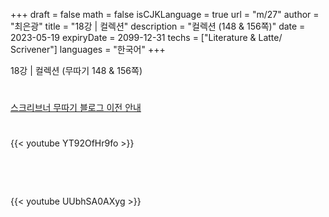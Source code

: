 +++
draft = false
math = false
isCJKLanguage = true
url = "m/27"
author = "최은광"
title = "18강 | 컬렉션"
description = "컬렉션 (148 & 156쪽)"
date = 2023-05-19
expiryDate = 2099-12-31
techs = ["Literature & Latte/ Scrivener"]
languages = "한국어"
+++

18강 | 컬렉션 (무따기 148 & 156쪽)

<!--more--> 

#

[스크리브너 무따기 블로그 이전 안내](../../docs/scrivener/newsroom/scrivener-notice-01/)

#

<script async src="https://pagead2.googlesyndication.com/pagead/js/adsbygoogle.js?client=ca-pub-2618164900782657"
     crossorigin="anonymous"></script>
<ins class="adsbygoogle"
     style="display:block"
     data-ad-format="autorelaxed"
     data-ad-client="ca-pub-2618164900782657"
     data-ad-slot="3789799679"></ins>
<script>
     (adsbygoogle = window.adsbygoogle || []).push({});
</script>

#

{{< youtube YT92OfHr9fo >}}

<br>

<script async src="https://pagead2.googlesyndication.com/pagead/js/adsbygoogle.js?client=ca-pub-2618164900782657"
     crossorigin="anonymous"></script>
<ins class="adsbygoogle"
     style="display:block; text-align:center;"
     data-ad-layout="in-article"
     data-ad-format="fluid"
     data-ad-client="ca-pub-2618164900782657"
     data-ad-slot="9803941047"></ins>
<script>
     (adsbygoogle = window.adsbygoogle || []).push({});
</script>

<br>

{{< youtube UUbhSA0AXyg >}}

#